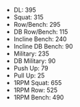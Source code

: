 * DL: 395
*  Squat: 315
*  Row/Bench: 295
*  DB Row/Bench: 115
*  Incline Bench: 240
*  Incline DB Bench: 90
*  Military: 235
*  DB Military: 90
*  Push Up: 79
*  Pull Up: 25
*  1RPM Squat: 655
*  1RPM Row: 525
*  1RPM Bench: 490
